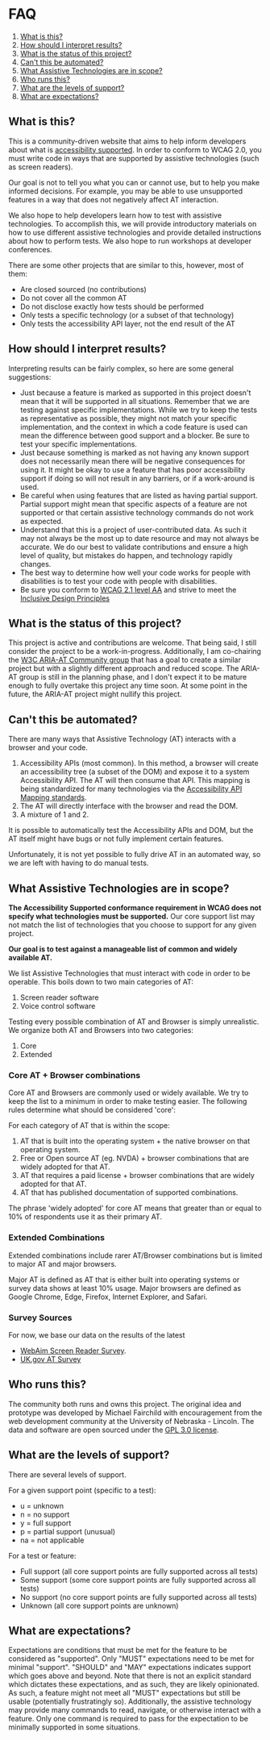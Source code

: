 # FAQ

1. [What is this?](#what-is-this%3F)
2. [How should I interpret results?](#how-should-i-interpret-results%3F)
3. [What is the status of this project?](#what-is-the-status-of-this-project%3F)
4. [Can't this be automated?](#cant-this-be-automated%3F)
5. [What Assistive Technologies are in scope?](#what-assistive-technologies-are-in-scope%3F)
6. [Who runs this?](#who-runs-this%3F)
7. [What are the levels of support?](#what-are-the-levels-of-support%3F)
8. [What are expectations?](#what-are-expectations%3F)

## What is this?

This is a community-driven website that aims to help inform developers about what is [accessibility supported](https://www.w3.org/TR/WCAG21/#cc4). In order to conform to WCAG 2.0, you must write code in ways that are supported by assistive technologies (such as screen readers).

Our goal is not to tell you what you can or cannot use, but to help you make informed decisions. For example, you may be able to use unsupported features in a way that does not negatively affect AT interaction.

We also hope to help developers learn how to test with assistive technologies. To accomplish this, we will provide introductory materials on how to use different assistive technologies and provide detailed instructions about how to perform tests. We also hope to run workshops at developer conferences.

There are some other projects that are similar to this, however, most of them:
* Are closed sourced (no contributions)
* Do not cover all the common AT
* Do not disclose exactly how tests should be performed
* Only tests a specific technology (or a subset of that technology)
* Only tests the accessibility API layer, not the end result of the AT

## How should I interpret results?

Interpreting results can be fairly complex, so here are some general suggestions:

* Just because a feature is marked as supported in this project doesn't mean that it will be supported in all situations. Remember that we are testing against specific implementations. While we try to keep the tests as representative as possible, they might not match your specific implementation, and the context in which a code feature is used can mean the difference between good support and a blocker. Be sure to test your specific implementations.
* Just because something is marked as not having any known support does not necessarily mean there will be negative consequences for using it. It might be okay to use a feature that has poor accessibility support if doing so will not result in any barriers, or if a work-around is used.
* Be careful when using features that are listed as having partial support. Partial support might mean that specific aspects of a feature are not supported or that certain assistive technology commands do not work as expected.
* Understand that this is a project of user-contributed data. As such it may not always be the most up to date resource and may not always be accurate. We do our best to validate contributions and ensure a high level of quality, but mistakes do happen, and technology rapidly changes.
* The best way to determine how well your code works for people with disabilities is to test your code with people with disabilities.
* Be sure you conform to [WCAG 2.1 level AA](https://www.w3.org/WAI/WCAG21/quickref/?versions=2.1) and strive to meet the [Inclusive Design Principles](https://inclusivedesignprinciples.org/)

## What is the status of this project?

This project is active and contributions are welcome. That being said, I still consider the project to be a work-in-progress. Additionally, I am co-chairing the [W3C ARIA-AT Community group](https://www.w3.org/community/aria-at/) that has a goal to create a similar project but with a slightly different approach and reduced scope. The ARIA-AT group is still in the planning phase, and I don't expect it to be mature enough to fully overtake this project any time soon. At some point in the future, the ARIA-AT project might nullify this project.

## Can't this be automated?

There are many ways that Assistive Technology (AT) interacts with a browser and your code.

1. Accessibility APIs (most common). In this method, a browser will create an accessibility tree (a subset of the DOM) and expose it to a system Accessibility API. The AT will then consume that API. This mapping is being standardized for many technologies via the [Accessibility API Mapping standards](https://www.w3.org/TR/core-aam-1.1/).
2. The AT will directly interface with the browser and read the DOM.
3. A mixture of 1 and 2.

It is possible to automatically test the Accessibility APIs and DOM, but the AT itself might have bugs or not fully implement certain features.

Unfortunately, it is not yet possible to fully drive AT in an automated way, so we are left with having to do manual tests.

## What Assistive Technologies are in scope?

**The Accessibility Supported conformance requirement in WCAG does not specify what technologies must be supported.** Our core support list may not match the list of technologies that you choose to support for any given project.

**Our goal is to test against a manageable list of common and widely available AT.**

We list Assistive Technologies that must interact with code in order to be operable. This boils down to two main categories of AT:
 
 1. Screen reader software
 2. Voice control software

Testing every possible combination of AT and Browser is simply unrealistic. We organize both AT and Browsers into two categories:

1. Core
2. Extended

### Core AT + Browser combinations

Core AT and Browsers are commonly used or widely available. We try to keep the list to a minimum in order to make testing easier. The following rules determine what should be considered 'core':

For each category of AT that is within the scope:
1. AT that is built into the operating system + the native browser on that operating system.
2. Free or Open source AT (eg. NVDA) + browser combinations that are widely adopted for that AT.
3. AT that requires a paid license + browser combinations that are widely adopted for that AT.
4. AT that has published documentation of supported combinations.

The phrase 'widely adopted' for core AT means that greater than or equal to 10% of respondents use it as their primary AT.

### Extended Combinations

Extended combinations include rarer AT/Browser combinations but is limited to major AT and major browsers.

Major AT is defined as AT that is either built into operating systems or survey data shows at least 10% usage. Major browsers are defined as Google Chrome, Edge, Firefox, Internet Explorer, and Safari.

### Survey Sources

For now, we base our data on the results of the latest

* [WebAim Screen Reader Survey](https://webaim.org/projects/screenreadersurvey8/). 
* [UK.gov AT Survey](https://accessibility.blog.gov.uk/2016/11/01/results-of-the-2016-gov-uk-assistive-technology-survey/)

## Who runs this?

The community both runs and owns this project. The original idea and prototype was developed by Michael Fairchild with encouragement from the web development community at the University of Nebraska - Lincoln. The data and software are open sourced under the [GPL 3.0 license](https://github.com/accessibilitysupported/a11ysupport.io/blob/master/LICENSE).

## What are the levels of support?

There are several levels of support.

For a given support point (specific to a test):

* u = unknown
* n = no support
* y = full support
* p = partial support (unusual)
* na = not applicable

For a test or feature:

* Full support (all core support points are fully supported across all tests)
* Some support (some core support points are fully supported across all tests)
* No support (no core support points are fully supported across all tests)
* Unknown (all core support points are unknown)

## What are expectations?

Expectations are conditions that must be met for the feature to be considered as "supported". Only "MUST" expectations need to be met for minimal "support". "SHOULD" and "MAY" expectations indicates support which goes above and beyond. Note that there is not an explicit standard which dictates these expectations, and as such, they are likely opinionated. As such, a feature might not meet all "MUST" expectations but still be usable (potentially frustratingly so). Additionally, the assistive technology may provide many commands to read, navigate, or otherwise interact with a feature. Only one command is required to pass for the expectation to be minimally supported in some situations.

